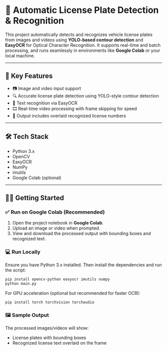 # 🚗 Automatic License Plate Detection & Recognition

This project automatically detects and recognizes vehicle license plates from images and videos using **YOLO-based contour detection** and **EasyOCR** for Optical Character Recognition. It supports real-time and batch processing, and runs seamlessly in environments like **Google Colab** or your local machine.

---

## 📸 Key Features

- 📷 Image and video input support  
- 🔍 Accurate license plate detection using YOLO-style contour detection  
- 🧠 Text recognition via EasyOCR  
- 🎞️ Real-time video processing with frame skipping for speed  
- 📝 Output includes overlaid recognized license numbers  

---

## 🛠️ Tech Stack

- Python 3.x  
- OpenCV  
- EasyOCR  
- NumPy  
- imutils  
- Google Colab (optional)

---

## 🧑‍💻 Getting Started

### ✅ Run on Google Colab (Recommended)

1. Open the project notebook in **Google Colab**.  
2. Upload an image or video when prompted.  
3. View and download the processed output with bounding boxes and recognized text.

### 💻 Run Locally

Ensure you have Python 3.x installed. Then install the dependencies and run the script:

```bash
pip install opencv-python easyocr imutils numpy
python main.py
```
For GPU acceleration (optional but recommended for faster OCR):
```
pip install torch torchvision torchaudio
```

### 🖼️ Sample Output

The processed images/videos will show:

- License plates with bounding boxes
- Recognized license text overlaid on the frame

